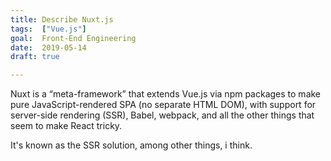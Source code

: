 ```yaml
---
title: Describe Nuxt.js
tags:  ["Vue.js"]
goal:  Front-End Engineering
date:  2019-05-14
draft: true

---
```

Nuxt is a “meta-framework” that extends  Vue.js via npm packages to make pure JavaScript-rendered SPA (no separate HTML DOM), with support for server-side rendering (SSR), Babel, webpack, and all the other things that seem to make React tricky.

It's known as the SSR solution, among other things, i think.
